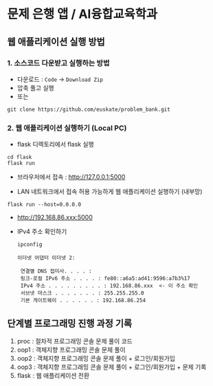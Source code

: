 # 문제 은행 앱 / AI융합교육학과

## 웹 애플리케이션 실행 방법

### 1. 소스코드 다운받고 실행하는 방법
- 다운로드 : `Code` -> `Download Zip`
- 압축 풀고 실행
- 또는
```shell
git clone https://github.com/euskate/problem_bank.git
```
### 2. 웹 애플리케이션 실행하기 (Local PC)

- flask 디렉토리에서 flask 실행
```shell
cd flask
flask run
```
- 브라우저에서 접속 : http://127.0.0.1:5000


- LAN 네트워크에서 접속 허용 가능하게 웹 애플리케이션 실행하기 (내부망)
```shell
flask run --host=0.0.0.0
```
  - http://192.168.86.xxx:5000
 
- IPv4 주소 확인하기
    ```shell
    ipconfig
    ```
  ```
  이더넷 어댑터 이더넷 2:

   연결별 DNS 접미사. . . . :
   링크-로컬 IPv6 주소 . . . . : fe80::a6a5:ad41:9596:a7b3%17
   IPv4 주소 . . . . . . . . . : 192.168.86.xxx  <- 이 주소 확인 
   서브넷 마스크 . . . . . . . : 255.255.255.0
   기본 게이트웨이 . . . . . . : 192.168.86.254
    ```
## 단계별 프로그래밍 진행 과정 기록
1. proc : 절차적 프로그래밍 콘솔 문제 풀이 코드
2. oop1 : 객체지향 프로그래밍 콘솔 문제 풀이
3. oop2 : 객체지향 프로그래밍 콘솔 문제 풀이 + 로그인/회원가입
4. oop3 : 객체지향 프로그래밍 콘솔 문제 풀이 + 로그인/회원가입 + 문제 기록
5. flask : 웹 애플리케이션 전환